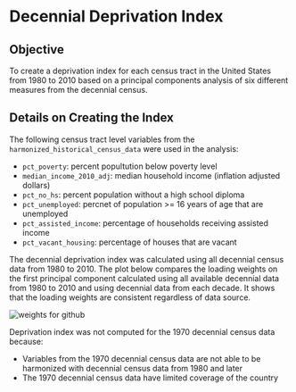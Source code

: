 # Decennial Deprivation Index
## Objective
To create a deprivation index for each census tract in the United States from 1980 to 2010 based on a principal components analysis of six different measures from the decennial census.

## Details on Creating the Index
The following census tract level variables from the `harmonized_historical_census_data` were used in the analysis:

- `pct_poverty`: percent popultution below poverty level
- `median_income_2010_adj`: median household income (inflation adjusted dollars)
- `pct_no_hs`: percent population without a high school diploma
- `pct_unemployed`: percnet of population >= 16 years of age that are unemployed
- `pct_assisted_income`: percentage of households receiving assisted income
- `pct_vacant_housing`: percentage of houses that are vacant

The decennial deprivation index was calculated using all decennial census data from 1980 to 2010. The plot below compares the loading weights on the first principal component calculated using all available decennial data from 1980 to 2010 and using decennial data from each decade. It shows that the loading weights are consistent regardless of data source.

![weights for github](https://user-images.githubusercontent.com/104022087/179772871-34266bfa-07af-4992-80eb-2bdf42b6bd6c.PNG)  

Deprivation index was not computed for the 1970 decennial census data because:
* Variables from the 1970 decennial census data are not able to be harmonized with decennial census data from 1980 and later
* The 1970 decennial census data have limited coverage of the country 
